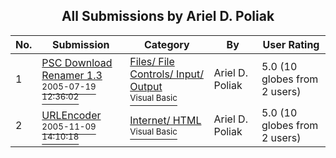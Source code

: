 ﻿<div align="center">

## All Submissions by Ariel D\. Poliak

</div>

No.  | Submission | Category | By   | User Rating
---- | ---------- | -------- | ---- | -----------
1 | [PSC Download Renamer 1\.3<br /><sup>2005-07-19 12:36:02</sup>](https://github.com/Planet-Source-Code/ariel-d-poliak-psc-download-renamer-1-3__1-61727) | [Files/ File Controls/ Input/ Output<br /><sup>Visual Basic</sup>](../ByCategory/files-file-controls-input-output__1-3.md) | Ariel D\. Poliak | 5.0 (10 globes from 2 users)
2 | [URLEncoder<br /><sup>2005-11-09 14:10:18</sup>](https://github.com/Planet-Source-Code/ariel-d-poliak-urlencoder__1-63213) | [Internet/ HTML<br /><sup>Visual Basic</sup>](../ByCategory/internet-html__1-34.md) | Ariel D\. Poliak | 5.0 (10 globes from 2 users)
